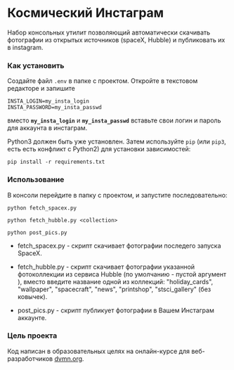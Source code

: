 # Космический Инстаграм

Набор консольных утилит позволяющий автоматически скачивать фотографии из открытых источников (spaceX, Hubble)
и публиковать их в instagram.

### Как установить
Создайте файл `.env` в папке с проектом. Откройте в текстовом редакторе и запишите

```
INSTA_LOGIN=my_insta_login
INSTA_PASSWORD=my_insta_passwd
```
вместо __`my_insta_login`__ и __`my_insta_passwd`__ вставьте свои логин и пароль для аккаунта в инстаграм.

Python3 должен быть уже установлен. 
Затем используйте `pip` (или `pip3`, есть есть конфликт с Python2) для установки зависимостей:
```
pip install -r requirements.txt
```
### Использование

В консоли перейдите в папку с проектом, и запустите последовательно:
```
python fetch_spacex.py

python fetch_hubble.py <collection>
 
python post_pics.py
```
- fetch_spacex.py - скрипт скачивает фотографии последего запуска SpaceX.
 
- fetch_hubble.py <collection> - скрипт скачивает фотографии указанной фотоколлекции из сервиса Hubble (по умолчанию - пустой аргумент  ), вместо <collection> введите название одной из коллекций: "holiday_cards", "wallpaper", "spacecraft", "news", "printshop", "stsci_gallery" (без ковычек).

- post_pics.py - скрипт публикует фотографии в Вашем Инстаграм аккаунте.

### Цель проекта

Код написан в образовательных целях на онлайн-курсе для веб-разработчиков [dvmn.org](https://dvmn.org/).